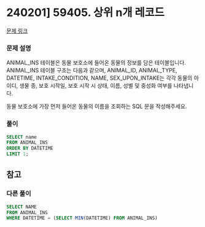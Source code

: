 # 240201] 59405. 상위 n개 레코드

[문제 링크](https://school.programmers.co.kr/learn/courses/30/lessons/59405)

### 문제 설명
ANIMAL_INS 테이블은 동물 보호소에 들어온 동물의 정보를 담은 테이블입니다. ANIMAL_INS 테이블 구조는 다음과 같으며, ANIMAL_ID, ANIMAL_TYPE, DATETIME, INTAKE_CONDITION, NAME, SEX_UPON_INTAKE는 각각 동물의 아이디, 생물 종, 보호 시작일, 보호 시작 시 상태, 이름, 성별 및 중성화 여부를 나타냅니다.

동물 보호소에 가장 먼저 들어온 동물의 이름을 조회하는 SQL 문을 작성해주세요.

### 풀이
```sql
SELECT name
FROM ANIMAL_INS
ORDER BY DATETIME
LIMIT 1;
```

## 참고


###  다른 풀이
```sql
SELECT NAME
FROM ANIMAL_INS
WHERE DATETIME = (SELECT MIN(DATETIME) FROM ANIMAL_INS)
```
